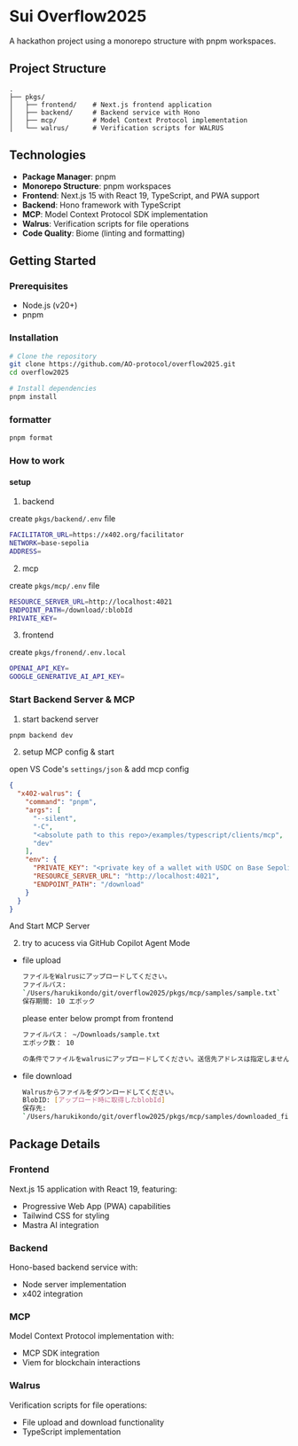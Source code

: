 # Sui Overflow2025

A hackathon project using a monorepo structure with pnpm workspaces.

## Project Structure

```
.
├── pkgs/
│   ├── frontend/    # Next.js frontend application
│   ├── backend/     # Backend service with Hono
│   ├── mcp/         # Model Context Protocol implementation
│   └── walrus/      # Verification scripts for WALRUS
```

## Technologies

- **Package Manager**: pnpm
- **Monorepo Structure**: pnpm workspaces
- **Frontend**: Next.js 15 with React 19, TypeScript, and PWA support
- **Backend**: Hono framework with TypeScript
- **MCP**: Model Context Protocol SDK implementation
- **Walrus**: Verification scripts for file operations
- **Code Quality**: Biome (linting and formatting)

## Getting Started

### Prerequisites

- Node.js (v20+)
- pnpm

### Installation

```bash
# Clone the repository
git clone https://github.com/AO-protocol/overflow2025.git
cd overflow2025

# Install dependencies
pnpm install
```

### formatter

```bash
pnpm format
```

### How to work

#### setup

1. backend

create `pkgs/backend/.env` file

```bash
FACILITATOR_URL=https://x402.org/facilitator
NETWORK=base-sepolia
ADDRESS=
```

2. mcp

create `pkgs/mcp/.env` file

```bash
RESOURCE_SERVER_URL=http://localhost:4021
ENDPOINT_PATH=/download/:blobId
PRIVATE_KEY=
```

3. frontend

create `pkgs/fronend/.env.local`

```bash
OPENAI_API_KEY=
GOOGLE_GENERATIVE_AI_API_KEY=
```

### Start Backend Server & MCP

1. start backend server

```bash
pnpm backend dev
```

2. setup MCP config & start

open VS Code's `settings/json` & add mcp config

```json
{
  "x402-walrus": {
    "command": "pnpm",
    "args": [
      "--silent",
      "-C",
      "<absolute path to this repo>/examples/typescript/clients/mcp",
      "dev"
    ],
    "env": {
      "PRIVATE_KEY": "<private key of a wallet with USDC on Base Sepolia>",
      "RESOURCE_SERVER_URL": "http://localhost:4021",
      "ENDPOINT_PATH": "/download"
    }
  }
}
```

And Start MCP Server

2. try to acucess via GitHub Copilot Agent Mode

- file upload

  ```bash
  ファイルをWalrusにアップロードしてください。
  ファイルパス:
  `/Users/harukikondo/git/overflow2025/pkgs/mcp/samples/sample.txt`
  保存期間: 10 エポック
  ```

  please enter below prompt from frontend

  ```bash
  ファイルパス： ~/Downloads/sample.txt
  エポック数： 10

  の条件でファイルをwalrusにアップロードしてください。送信先アドレスは指定しません。
  ```

- file download

  ```bash
  Walrusからファイルをダウンロードしてください。
  BlobID: [アップロード時に取得したblobId]
  保存先:
  `/Users/harukikondo/git/overflow2025/pkgs/mcp/samples/downloaded_file.txt`
  ```

## Package Details

### Frontend

Next.js 15 application with React 19, featuring:

- Progressive Web App (PWA) capabilities
- Tailwind CSS for styling
- Mastra AI integration

### Backend

Hono-based backend service with:

- Node server implementation
- x402 integration

### MCP

Model Context Protocol implementation with:

- MCP SDK integration
- Viem for blockchain interactions

### Walrus

Verification scripts for file operations:

- File upload and download functionality
- TypeScript implementation
